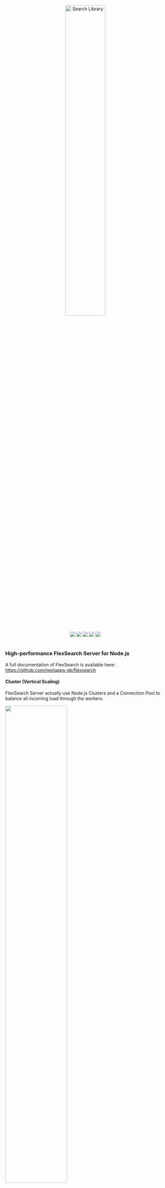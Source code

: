 <p align="center">
    <br>
    <img src="https://rawgithub.com/nextapps-de/flexsearch/master/doc/flexsearch.svg" alt="Search Library" width="50%">
    <br><br>
    <a target="_blank" href="https://www.npmjs.com/package/flexsearch-server"><img src="https://img.shields.io/npm/v/flexsearch-server.svg"></a>
    <img src="https://img.shields.io/badge/status-BETA-orange.svg">
    <img src="https://badges.greenkeeper.io/nextapps-de/flexsearch.svg">
    <a target="_blank" href="https://github.com/nextapps-de/flexsearch-server/issues"><img src="https://img.shields.io/github/issues/nextapps-de/flexsearch-server.svg"></a>
    <a target="_blank" href="https://github.com/nextapps-de/flexsearch-server/blob/master/LICENSE.md"><img src="https://img.shields.io/npm/l/flexsearch-server.svg"></a>
</p>

<h1></h1>
<h3>High-performance FlexSearch Server for Node.js</h3>

A full documentation of FlexSearch is available here: <a target="_blank" href="https://github.com/nextapps-de/flexsearch">https://github.com/nextapps-de/flexsearch</a>

#### Cluster (Vertical Scaling)

FlexSearch Server actually use Node.js Clusters and a Connection Pool to balance all incoming load through the workers.

<img src="https://raw.githubusercontent.com/nextapps-de/flexsearch-server/master/doc/cluster.png" width="62%"><br>

> The performance gain of workers depends on the complexity of the index and how much time a query takes.

For most situations disabled workers performs a lot better, e.g.:

<table>
    <tr></tr>
    <tr>
        <td></td>
        <td><b>Single Thread</b><br>(Request per seconds)</td>
        <td><b>Cluster</b><br>(Request per seconds)</td>
    </tr>
    <tr>
        <td>Query Time < 10 ms</td>
        <td><b>6122</b></td>
        <td>1215</td>
    </tr>
    <tr></tr>
    <tr>
        <td>Query Time > 1000 ms</td>
        <td>114</td>
        <td><b>1041</b></td>
    </tr>
</table>

__Note:__ A query time of 10 ms is already based on a large index.

#### Sharding / Replication (Horizontal Scaling)

Basically the current codebase has all requirements to provide also scaling in horizontal direction. If this project gains traction I will made an implementation and also provide some docker bindings for an out-of-the-box installation.

<a name="installation"></a>
## Installation

```npm
npm install flexsearch-server
```

Run setup once when not installing via "npm install":

```node
npm run setup
```

Run as a single web server:

```node
npm start
```

Run as a server cluster:

```node
npm run cluster
```

Run with a specified environment:

```node
npm start production
```

```node
npm run cluster test
```

The server is listening at:

<table>
    <tr></tr>
    <tr>
        <td>Environment</td>
        <td>Server Address</td>
    </tr>
    <tr>
        <td>development</td>
        <td>http://localhost</td>
    </tr>
    <tr></tr>
    <tr>
        <td>production<br><br></td>
        <td>http://localhost:6780<br>https://localhost:6780</td>
    </tr>
     <tr></tr>
    <tr>
        <td>test</td>
        <td>http://localhost</td>
    </tr>
</table>

> The default port for production is __6780__ (over HTTP) and __6781__ (over HTTPS), you can change the default ports in the configs.

> When _NODE_ENV_ is set, all manual passed environments will be overridden.

<a name="api"></a>
## API Overview

__RESTful__

<table>
    <tr></tr>
    <tr>
        <td>Request Type</td>
        <td>Endpoint</td>
        <td>Description</td>
    </tr>
    <tr>
        <td>GET</td>
        <td>/</td>
        <td>Returns info about the index</td>
    </tr>
    <tr></tr>
    <tr>
        <td>POST</td>
        <td>/add/:id/:content</td>
        <td>Add content to the index</td>
    </tr>
    <tr></tr>
    <tr>
        <td>POST</td>
        <td>/update/:id/:content</td>
        <td>Update content of the index</td>
    </tr>
    <tr></tr>
    <tr>
        <td>GET</td>
        <td>/search/:query</td>
        <td>Search for query</td>
    </tr>
    <tr></tr>
    <tr>
        <td>POST</td>
        <td>/remove/:id</td>
        <td>Remove id from the index</td>
    </tr>
</table>

__JSON__

<table>
    <tr></tr>
    <tr>
        <td>Request Type</td>
        <td>Endpoint</td>
        <td>Body</td>
        <td>Description</td>
    </tr>
    <tr>
        <td>POST</td>
        <td>/add</td>
        <td>JSON</td>
        <td>Add multiple contents to the index</td>
    </tr>
    <tr></tr>
    <tr>
        <td>POST</td>
        <td>/update</td>
        <td>JSON</td>
        <td>Update multiple contents of the index</td>
    </tr>
    <tr></tr>
    <tr>
        <td>GET</td>
        <td>/search</td>
        <td>JSON</td>
        <td>Search for query (custom search)</td>
    </tr>
    <tr></tr>
    <tr>
        <td>POST</td>
        <td>/remove</td>
        <td>JSON</td>
        <td>Remove multiple ids from the index</td>
    </tr>
</table>

<a name="env"></a>
## Server Environment Variables

<table>
    <tr></tr>
    <tr>
        <td>Variable</td>
        <td>Values</td>
        <td>Default</td>
        <td>Description</td>
    </tr>
    <tr>
        <td>PORT</td>
        <td>integer</td>
        <td>80&nbsp;(development)<br>6780&nbsp;(production)</td>
        <td>Server listening port</td>
    </tr>
    <tr></tr>
    <tr>
        <td>PORT_SSL</td>
        <td>integer</td>
        <td>443&nbsp;(development)<br>6781&nbsp;(production)</td>
        <td>Server listening port</td>
    </tr>
    <tr></tr>
    <tr>
        <td>SSL</td>
        <td>true<br>false</td>
        <td>false</td>
        <td>Starts a HTTPS server (additionally to HTTP)</td>
    </tr>
    <tr></tr>
    <tr>
        <td>FORCE_SSL</td>
        <td>true<br>false</td>
        <td>false</td>
        <td>Accept HTTPS connections only</td>
    </tr>
    <tr></tr>
    <tr>
        <td>COMPRESS</td>
        <td>true<br>false</td>
        <td>true</td>
        <td>Enable/Disable response compression (gzip)</td>
    </tr>
    <tr></tr>
    <tr>
        <td>WORKER</td>
        <td>integer<br>"auto"</td>
        <td>"auto"</td>
        <td>Sets the number of workers or automatically determine available cpus</td>
    </tr>
    <tr></tr>
    <tr>
        <td>AUTOSAVE</td>
        <td>integer<br>false</td>
        <td>10000</td>
        <td>Enables persistent handler. Set the delay in milliseconds or disable by setting to <i>false</i></td>
    </tr>
</table>

<a name="config"></a>
## Configuration

When you do not pass any custom options, the environment will be inherited from _NODE_ENV_ by default.

Override the current environment (_NODE_ENV_) by adding a field in the root of `package.json`:

```json
  "flexsearch": "production" // development, test
```

Or add a config payload in the root of `package.json`:

> The field "client" holds the flexsearch options

```json
  "flexsearch": {
    "server": {
      "debug": true,
      "port": 80,
      "port_ssl": 443,
      "force_ssl": false,
      "https": true,
      "compress": true,
      "autosave": 2000,
      "worker": "auto"
    },
    "client": {
      "async": false,
      "cache": 0,
      "worker": 4
    }
  }
```

Or provide a config json file for each environment respectively and pass file locations:

> You can also provide a config json file to override the default settings globally.

```json
  "flexsearch": {
    "development": "config/development.json",
    "production": "config/production.json",
    "test": "config/test",
    "default": "config/default.json"
}
```

Or just provide a ___flexsearch.json___ in the root of your project.

<a name="persistence"></a>
## Persistence

Turn on persistence by setting a numeric value as delay on _config.autosave_. Flexsearch will automatically save the index to the local filesystem and also loads it when starting.

Disable persistence by setting this field to _false_.

<a name="ssl"></a>
## Setup SSL for HTTPS Connections

Inside the folder _cert_ add the certificate as a .crt file and the key as a .pem file for each environment respectively.

__Development Environment:__

_cert/development.crt_<br>
_cert/development.pem_

__Production Environment:__

_cert/production.crt_<br>
_cert/production.pem_

<a name="important"></a>
## Important Notes

You can increase workers without any drawbacks, but when you decrease worker count, the old index doesnt restore completely from the filesystem. This will be fixed in an upcoming version. As long please do not decrease worker count when using persistent index.

---

Copyright 2019 Nextapps GmbH<br>
Released under the <a href="http://www.apache.org/licenses/LICENSE-2.0.html" target="_blank">Apache 2.0 License</a><br>
